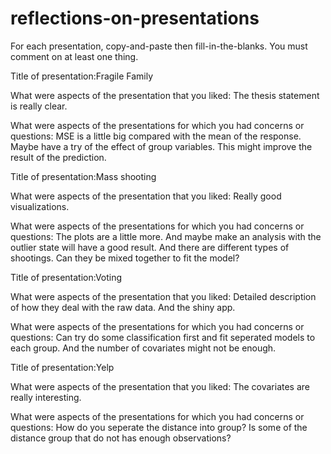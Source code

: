 # reflections-on-presentations

For each presentation, copy-and-paste then fill-in-the-blanks.  You must comment on at least one thing. 



Title of presentation:Fragile Family

What were aspects of the presentation that you liked:
The thesis statement is really clear.

What were aspects of the presentations for which you had concerns or questions:
MSE is a little big compared with the mean of the response.
Maybe have a try of the effect of group variables. This might improve the result of the prediction.





Title of presentation:Mass shooting

What were aspects of the presentation that you liked:
Really good visualizations.

What were aspects of the presentations for which you had concerns or questions:
The plots are a little more. And maybe make an analysis with the outlier state will have a good result.
And there are different types of shootings. Can they be mixed together to fit the model?



Title of presentation:Voting

What were aspects of the presentation that you liked:
Detailed description of how they deal with the raw data. And the shiny app.

What were aspects of the presentations for which you had concerns or questions:
Can try do some classification first and fit seperated models to each group.
And the number of covariates might not be enough.



Title of presentation:Yelp

What were aspects of the presentation that you liked:
The covariates are really interesting.

What were aspects of the presentations for which you had concerns or questions:
How do you seperate the distance into group? Is some of the distance group that do not has enough observations?



